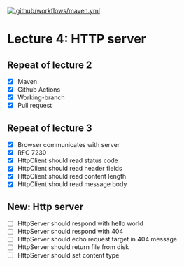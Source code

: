 [![.github/workflows/maven.yml](https://github.com/kristiania-pgr203-2021/pgr203-lectures/actions/workflows/maven.yml/badge.svg?branch=reference%2F04)](https://github.com/kristiania-pgr203-2021/pgr203-lectures/actions/workflows/maven.yml)

# Lecture 4: HTTP server

## Repeat of lecture 2

* [x] Maven
* [x] Github Actions
* [x] Working-branch
* [x] Pull request

## Repeat of lecture 3

* [x] Browser communicates with server
* [x] RFC 7230
* [x] HttpClient should read status code
* [x] HttpClient should read header fields
* [x] HttpClient should read content length
* [x] HttpClient should read message body

## New: Http server

* [ ] HttpServer should respond with hello world
* [ ] HttpServer should respond with 404
* [ ] HttpServer should echo request target in 404 message
* [ ] HttpServer should return file from disk
* [ ] HttpServer should set content type
